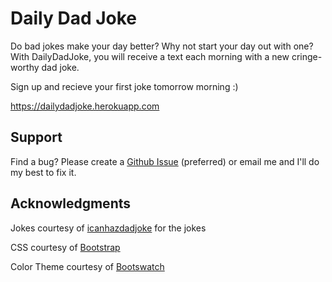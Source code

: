 # Daily Dad Joke

Do bad jokes make your day better? Why not start your day out with one? With DailyDadJoke, you will receive a text each morning with a new cringe-worthy dad joke.

Sign up and recieve your first joke tomorrow morning :)

https://dailydadjoke.herokuapp.com

## Support

Find a bug? Please create a [Github Issue](https://github.com/sdfreund10/daily_dad_joke/issues/new) (preferred) or email me and I'll do my best to fix it.

## Acknowledgments
Jokes courtesy of [icanhazdadjoke](https://icanhazdadjoke.com) for the jokes

CSS courtesy of [Bootstrap](https://getbootstrap.com)

Color Theme courtesy of [Bootswatch](https://bootswatch.com)
